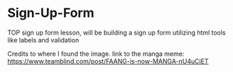 # Sign-Up-Form
TOP sign up form lesson, will be building a sign up form utilizing html tools like labels and validation 

Credits to where I found the image.
link to the manga meme: https://www.teamblind.com/post/FAANG-is-now-MANGA-nU4uCiET

